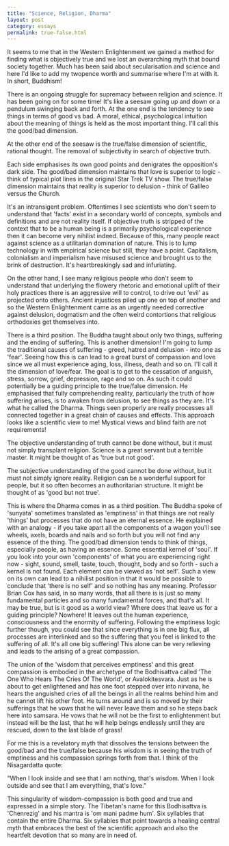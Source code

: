 ```yaml
---
title: "Science, Religion, Dharma"
layout: post
category: essays
permalink: true-false.html
---
```


It seems to me that in the Western Enlightenment we gained a method for finding
what is objectively true and we lost an overarching myth that bound society
together. Much has been said about secularisation and science and here I'd like
to add my twopence worth and summarise where I'm at with it. In short, Buddhism!

There is an ongoing struggle for supremacy between religion and science. It has been going on for some time! It's like a seesaw going up and down or a pendulum swinging back and forth. At the one end is the tendency to see things in terms of good vs bad. A moral, ethical, psychological intuition about the meaning of things is held as the most important thing. I'll call this the good/bad dimension.

At the other end of the seesaw is the true/false dimension of scientific, rational thought. The removal of subjectivity in search of objective truth.

Each side emphasises its own good points and denigrates the opposition's dark
side. The good/bad dimension maintains that love is superior to logic - think of
typical plot lines in the original Star Trek TV show. The true/false dimension maintains that reality is superior to delusion - think of Galileo versus the Church.

It's an intransigent problem. Oftentimes I see scientists who don't seem to understand that 'facts' exist in a secondary world of concepts, symbols and definitions and are not reality itself. If objective truth is stripped of the context that to be a human being is a primarily psychological experience then it can become very nihilist indeed. Because of this, many people react against science as a utilitarian domination of nature. This is to lump technology in with empirical science but still, they have a point. Capitalism, colonialism and imperialism have misused science and brought us to the brink of destruction. It's heartbreakingly sad and infuriating.

On the other hand, I see many religious people who don't seem to understand that underlying the flowery rhetoric and emotional uplift of their holy practices there is an aggressive will to control, to drive out 'evil' as projected onto others. Ancient injustices piled up one on top of another and so the Western Enlightenment came as an urgently needed corrective against delusion, dogmatism and the often weird contortions that religious orthodoxies get themselves into.

There is a third position. The Buddha taught about only two things, suffering
and the ending of suffering. This is another dimension! I'm going to lump the
traditional causes of suffering - greed, hatred and delusion - into one as
'fear'. Seeing how this is can lead to a great burst of compassion and love
since we all must experience aging, loss, illness, death and so on. I'll call it
the dimension of love/fear.  The goal is to get to the cessation of anguish,
stress, sorrow, grief, depression, rage and so on. As such it could potentially be a guiding principle to the true/false dimension. He emphasised that fully comprehending reality, particularly the truth of how suffering arises, is to awaken from delusion, to see things as they are. It's what he called the Dharma. Things seen properly are really processes all connected together in a great chain of causes and effects. This approach looks like a scientific view to me! Mystical views and blind faith are not requirements!

The objective understanding of truth cannot be done without, but it must not simply transplant religion. Science is a great servant but a terrible master. It might be thought of as 'true but not good'. 

The subjective understanding of the good cannot be done without, but it must not
simply ignore reality. Religion can be a wonderful support for people, but it
so often becomes an authoritarian structure. It might be thought of as 'good but
not true'.

This is where the Dharma comes in as a third position. The Buddha spoke of 'sunyata' sometimes translated as 'emptiness' in that things are not really 'things' but processes that do not have an eternal essence. He explained with an analogy - if you take apart all the components of a wagon you'll see wheels, axels, boards and nails and so forth but you will not find any essence of the thing. The good/bad dimension tends to think of things, especially people, as having an essence. Some essential kernel of 'soul'. If you look into your own 'components' of what you are experiencing right now - sight, sound, smell, taste, touch, thought, body and so forth - such a kernel is not found. Each element can be viewed as 'not self'. Such a view on its own can lead to a nihilist position in that it would be possible to conclude that 'there is no self' and so nothing has any meaning. Professor Brian Cox has said, in so many words, that all there is is just so many fundamental particles and so many fundamental forces, and that's all. It may be true, but is it good as a world view? Where does that leave us for a guiding principle? Nowhere! It leaves out the human experience, consciousness and the enormity of suffering. Following the emptiness logic further though, you could see that since everything is in one big flux, all processes are interlinked and so the suffering that you feel is linked to the suffering of all. It's all one big suffering! This alone can be very relieving and leads to the arising of a great compassion.

The union of the 'wisdom that perceives emptiness' and this great compassion is
embodied in the archetype of the Bodhisattva called 'The One Who Hears The Cries
Of The World', or Avalokitesvara. Just as he is about to get enlightened and has
one foot stepped over into nirvana, he hears the anguished cries of all the
beings in all the realms behind him and he cannot lift his other foot. He turns
around and is so moved by their sufferings that he vows that he will never leave
them and so he steps back here into samsara. He vows that he will not be the
first to enlightenment but instead will be the last, that he will help beings
endlessly until they are rescued, down to the last blade of grass!

For me this is a revelatory myth that dissolves the tensions between the
good/bad and the true/false because his wisdom is in seeing the truth of
emptiness and his compassion springs forth from that. I think of the
Nisagardatta quote:

"When I look inside and see that I am nothing, that's wisdom.
When I look outside and see that I am everything, that's love."

This singularity of wisdom-compassion is both good and true and expressed in a simple story. The Tibetan's name for this Bodhisattva is 'Chenrezig' and his mantra is 'om mani padme hum'. Six syllables that contain the entire Dharma. Six syllables that point towards a healing central myth that embraces the best of the scientific approach and also the heartfelt devotion that so many are in need of.
